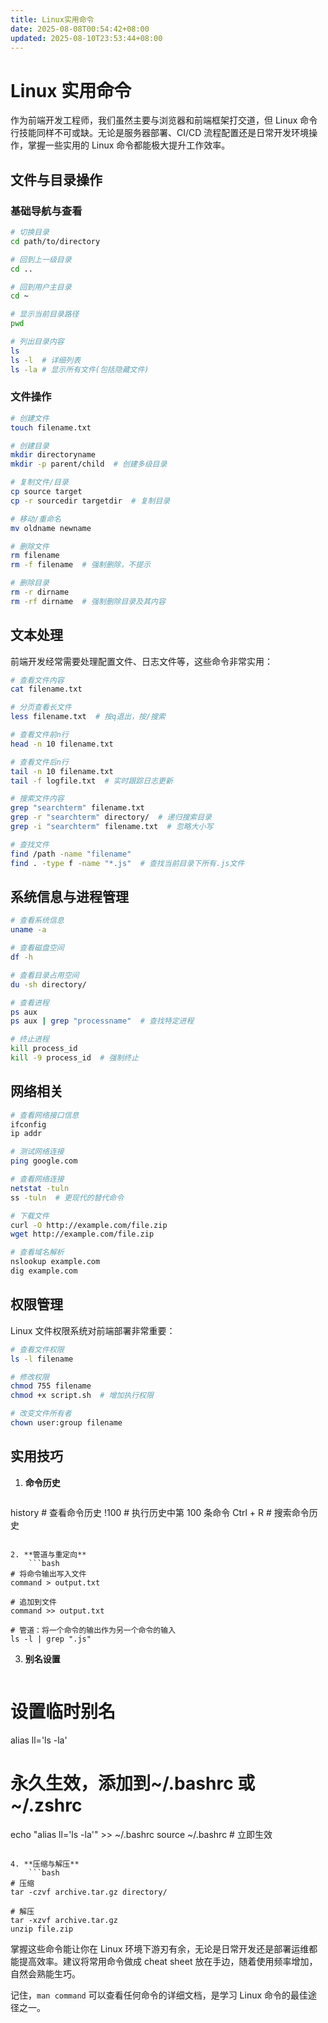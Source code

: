 ```yaml
---
title: Linux实用命令
date: 2025-08-08T00:54:42+08:00
updated: 2025-08-10T23:53:44+08:00
---
```


# Linux 实用命令

作为前端开发工程师，我们虽然主要与浏览器和前端框架打交道，但 Linux 命令行技能同样不可或缺。无论是服务器部署、CI/CD 流程配置还是日常开发环境操作，掌握一些实用的 Linux 命令都能极大提升工作效率。

## 文件与目录操作

### 基础导航与查看

```bash
# 切换目录
cd path/to/directory

# 回到上一级目录
cd ..

# 回到用户主目录
cd ~

# 显示当前目录路径
pwd

# 列出目录内容
ls
ls -l  # 详细列表
ls -la # 显示所有文件(包括隐藏文件)
```

### 文件操作

```bash
# 创建文件
touch filename.txt

# 创建目录
mkdir directoryname
mkdir -p parent/child  # 创建多级目录

# 复制文件/目录
cp source target
cp -r sourcedir targetdir  # 复制目录

# 移动/重命名
mv oldname newname

# 删除文件
rm filename
rm -f filename  # 强制删除，不提示

# 删除目录
rm -r dirname
rm -rf dirname  # 强制删除目录及其内容
```

## 文本处理

前端开发经常需要处理配置文件、日志文件等，这些命令非常实用：

```bash
# 查看文件内容
cat filename.txt

# 分页查看长文件
less filename.txt  # 按q退出，按/搜索

# 查看文件前n行
head -n 10 filename.txt

# 查看文件后n行
tail -n 10 filename.txt
tail -f logfile.txt  # 实时跟踪日志更新

# 搜索文件内容
grep "searchterm" filename.txt
grep -r "searchterm" directory/  # 递归搜索目录
grep -i "searchterm" filename.txt  # 忽略大小写

# 查找文件
find /path -name "filename"
find . -type f -name "*.js"  # 查找当前目录下所有.js文件
```

## 系统信息与进程管理

```bash
# 查看系统信息
uname -a

# 查看磁盘空间
df -h

# 查看目录占用空间
du -sh directory/

# 查看进程
ps aux
ps aux | grep "processname"  # 查找特定进程

# 终止进程
kill process_id
kill -9 process_id  # 强制终止
```

## 网络相关

```bash
# 查看网络接口信息
ifconfig
ip addr

# 测试网络连接
ping google.com

# 查看网络连接
netstat -tuln
ss -tuln  # 更现代的替代命令

# 下载文件
curl -O http://example.com/file.zip
wget http://example.com/file.zip

# 查看域名解析
nslookup example.com
dig example.com
```

## 权限管理

Linux 文件权限系统对前端部署非常重要：

```bash
# 查看文件权限
ls -l filename

# 修改权限
chmod 755 filename
chmod +x script.sh  # 增加执行权限

# 改变文件所有者
chown user:group filename
```

## 实用技巧

1. **命令历史**
   ```bash
   ```

history  # 查看命令历史
!100     # 执行历史中第 100 条命令
Ctrl + R # 搜索命令历史

```

2. **管道与重定向**
	```bash
# 将命令输出写入文件
command > output.txt

# 追加到文件
command >> output.txt

# 管道：将一个命令的输出作为另一个命令的输入
ls -l | grep ".js"
```

3. **别名设置**
   ```bash
   ```

# 设置临时别名

alias ll='ls -la'

# 永久生效，添加到~/.bashrc 或~/.zshrc

echo "alias ll='ls -la'" >> ~/.bashrc
source ~/.bashrc  # 立即生效

```

4. **压缩与解压**
	```bash
# 压缩
tar -czvf archive.tar.gz directory/

# 解压
tar -xzvf archive.tar.gz
unzip file.zip
```

掌握这些命令能让你在 Linux 环境下游刃有余，无论是日常开发还是部署运维都能提高效率。建议将常用命令做成 cheat sheet 放在手边，随着使用频率增加，自然会熟能生巧。

记住，`man command` 可以查看任何命令的详细文档，是学习 Linux 命令的最佳途径之一。
